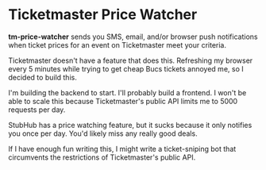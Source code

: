# Ticketmaster Price Watcher

**tm-price-watcher** sends you SMS, email, and/or browser push notifications when ticket prices for an event on Ticketmaster meet your criteria.

Ticketmaster doesn't have a feature that does this. Refreshing my browser every 5 minutes while trying to get cheap Bucs tickets annoyed me, so I decided to build this.

I'm building the backend to start. I'll probably build a frontend. I won't be able to scale this because Ticketmaster's public API limits me to 5000 requests per day.

StubHub has a price watching feature, but it sucks because it only notifies you once per day. You'd likely miss any really good deals.

If I have enough fun writing this, I might write a ticket-sniping bot that circumvents the restrictions of Ticketmaster's public API.
